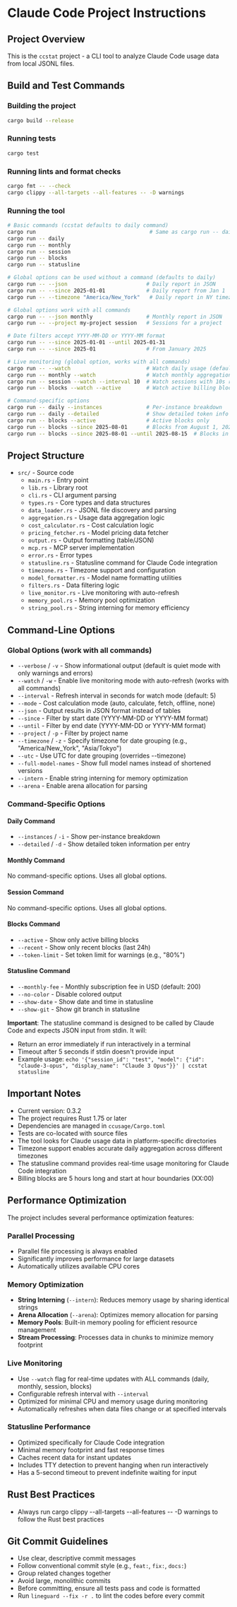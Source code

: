 # Claude Code Project Instructions

## Project Overview
This is the `ccstat` project - a CLI tool to analyze Claude Code usage data from local JSONL files.

## Build and Test Commands

### Building the project
```bash
cargo build --release
```

### Running tests
```bash
cargo test
```

### Running lints and format checks
```bash
cargo fmt -- --check
cargo clippy --all-targets --all-features -- -D warnings
```

### Running the tool
```bash
# Basic commands (ccstat defaults to daily command)
cargo run                                    # Same as cargo run -- daily
cargo run -- daily
cargo run -- monthly
cargo run -- session
cargo run -- blocks
cargo run -- statusline

# Global options can be used without a command (defaults to daily)
cargo run -- --json                         # Daily report in JSON
cargo run -- --since 2025-01-01             # Daily report from Jan 1
cargo run -- --timezone "America/New_York"   # Daily report in NY timezone

# Global options work with all commands
cargo run -- --json monthly                 # Monthly report in JSON
cargo run -- --project my-project session   # Sessions for a project

# Date filters accept YYYY-MM-DD or YYYY-MM format
cargo run -- --since 2025-01-01 --until 2025-01-31
cargo run -- --since 2025-01                # From January 2025

# Live monitoring (global option, works with all commands)
cargo run -- --watch                        # Watch daily usage (default)
cargo run -- monthly --watch                # Watch monthly aggregations
cargo run -- session --watch --interval 10  # Watch sessions with 10s refresh
cargo run -- blocks --watch --active        # Watch active billing blocks

# Command-specific options
cargo run -- daily --instances              # Per-instance breakdown
cargo run -- daily --detailed               # Show detailed token info
cargo run -- blocks --active                # Active blocks only
cargo run -- blocks --since 2025-08-01      # Blocks from August 1, 2025
cargo run -- blocks --since 2025-08-01 --until 2025-08-15  # Blocks in date range
```

## Project Structure
- `src/` - Source code
  - `main.rs` - Entry point
  - `lib.rs` - Library root
  - `cli.rs` - CLI argument parsing
  - `types.rs` - Core types and data structures
  - `data_loader.rs` - JSONL file discovery and parsing
  - `aggregation.rs` - Usage data aggregation logic
  - `cost_calculator.rs` - Cost calculation logic
  - `pricing_fetcher.rs` - Model pricing data fetcher
  - `output.rs` - Output formatting (table/JSON)
  - `mcp.rs` - MCP server implementation
  - `error.rs` - Error types
  - `statusline.rs` - Statusline command for Claude Code integration
  - `timezone.rs` - Timezone support and configuration
  - `model_formatter.rs` - Model name formatting utilities
  - `filters.rs` - Data filtering logic
  - `live_monitor.rs` - Live monitoring with auto-refresh
  - `memory_pool.rs` - Memory pool optimization
  - `string_pool.rs` - String interning for memory efficiency

## Command-Line Options

### Global Options (work with all commands)
- `--verbose` / `-v` - Show informational output (default is quiet mode with only warnings and errors)
- `--watch` / `-w` - Enable live monitoring mode with auto-refresh (works with all commands)
- `--interval` - Refresh interval in seconds for watch mode (default: 5)
- `--mode` - Cost calculation mode (auto, calculate, fetch, offline, none)
- `--json` - Output results in JSON format instead of tables
- `--since` - Filter by start date (YYYY-MM-DD or YYYY-MM format)
- `--until` - Filter by end date (YYYY-MM-DD or YYYY-MM format)
- `--project` / `-p` - Filter by project name
- `--timezone` / `-z` - Specify timezone for date grouping (e.g., "America/New_York", "Asia/Tokyo")
- `--utc` - Use UTC for date grouping (overrides --timezone)
- `--full-model-names` - Show full model names instead of shortened versions
- `--intern` - Enable string interning for memory optimization
- `--arena` - Enable arena allocation for parsing

### Command-Specific Options

#### Daily Command
- `--instances` / `-i` - Show per-instance breakdown
- `--detailed` / `-d` - Show detailed token information per entry

#### Monthly Command
No command-specific options. Uses all global options.

#### Session Command
No command-specific options. Uses all global options.

#### Blocks Command
- `--active` - Show only active billing blocks
- `--recent` - Show only recent blocks (last 24h)
- `--token-limit` - Set token limit for warnings (e.g., "80%")

#### Statusline Command
- `--monthly-fee` - Monthly subscription fee in USD (default: 200)
- `--no-color` - Disable colored output
- `--show-date` - Show date and time in statusline
- `--show-git` - Show git branch in statusline

**Important**: The statusline command is designed to be called by Claude Code and expects JSON input from stdin. It will:
- Return an error immediately if run interactively in a terminal
- Timeout after 5 seconds if stdin doesn't provide input
- Example usage: `echo '{"session_id": "test", "model": {"id": "claude-3-opus", "display_name": "Claude 3 Opus"}}' | ccstat statusline`

## Important Notes
- Current version: 0.3.2
- The project requires Rust 1.75 or later
- Dependencies are managed in `ccusage/Cargo.toml`
- Tests are co-located with source files
- The tool looks for Claude usage data in platform-specific directories
- Timezone support enables accurate daily aggregation across different timezones
- The statusline command provides real-time usage monitoring for Claude Code integration
- Billing blocks are 5 hours long and start at hour boundaries (XX:00)

## Performance Optimization

The project includes several performance optimization features:

### Parallel Processing
- Parallel file processing is always enabled
- Significantly improves performance for large datasets
- Automatically utilizes available CPU cores

### Memory Optimization
- **String Interning** (`--intern`): Reduces memory usage by sharing identical strings
- **Arena Allocation** (`--arena`): Optimizes memory allocation for parsing
- **Memory Pools**: Built-in memory pooling for efficient resource management
- **Stream Processing**: Processes data in chunks to minimize memory footprint

### Live Monitoring
- Use `--watch` flag for real-time updates with ALL commands (daily, monthly, session, blocks)
- Configurable refresh interval with `--interval`
- Optimized for minimal CPU and memory usage during monitoring
- Automatically refreshes when data files change or at specified intervals

### Statusline Performance
- Optimized specifically for Claude Code integration
- Minimal memory footprint and fast response times
- Caches recent data for instant updates
- Includes TTY detection to prevent hanging when run interactively
- Has a 5-second timeout to prevent indefinite waiting for input

## Rust Best Practices
- Always run cargo clippy --all-targets --all-features -- -D warnings to follow the Rust best practices

## Git Commit Guidelines
- Use clear, descriptive commit messages
- Follow conventional commit style (e.g., `feat:`, `fix:`, `docs:`)
- Group related changes together
- Avoid large, monolithic commits
- Before committing, ensure all tests pass and code is formatted
- Run `lineguard --fix -r .` to lint the codes before every commit
